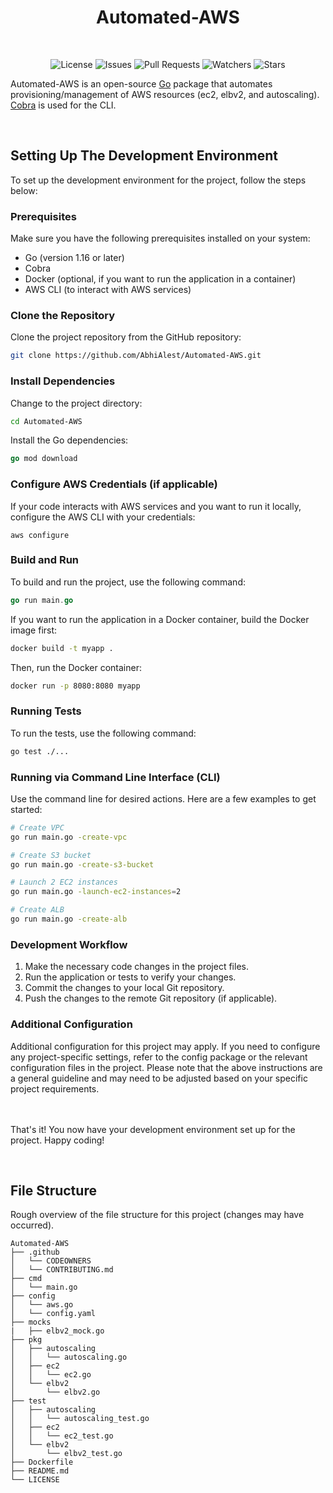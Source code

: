 <h1 align="center">Automated-AWS</h1>
<br />


  <p align="center">  
    <img src="https://img.shields.io/github/license/AbhiAlest/Automated-AWS.svg" alt = "License" >
    <img src="https://img.shields.io/github/issues/AbhiAlest/Automated-AWS.svg" alt = "Issues" >
    <img src="https://img.shields.io/github/issues-pr/AbhiAlest/Automated-AWS.svg" alt = "Pull Requests" >
    <img src="https://img.shields.io/github/watchers/AbhiAlest/Automated-AWS.svg" alt = "Watchers" >
    <img src="https://img.shields.io/github/stars/AbhiAlest/Automated-AWS.svg" alt = "Stars" >
  </p>
  

   Automated-AWS is an open-source [Go](https://go.dev/) package that automates provisioning/management of AWS resources (ec2, elbv2, and autoscaling). [Cobra](https://pkg.go.dev/github.com/spf13/cobra) is used for the CLI.


<br />  

<h2>Setting Up The Development Environment</h2>
To set up the development environment for the project, follow the steps below:

<h3>Prerequisites</h3>
Make sure you have the following prerequisites installed on your system:

* Go (version 1.16 or later)
* Cobra 
* Docker (optional, if you want to run the application in a container)
* AWS CLI (to interact with AWS services)

<h3>Clone the Repository</h3>
Clone the project repository from the GitHub repository:

```bash
git clone https://github.com/AbhiAlest/Automated-AWS.git
```

<h3>Install Dependencies</h3>

Change to the project directory:

```bash
cd Automated-AWS
```

Install the Go dependencies:

```go
go mod download
```

<h3>Configure AWS Credentials (if applicable)</h3>
If your code interacts with AWS services and you want to run it locally, configure the AWS CLI with your credentials:

```
aws configure
```

<h3>Build and Run</h3>
To build and run the project, use the following command:

```go
go run main.go
```
If you want to run the application in a Docker container, build the Docker image first:

```bash
docker build -t myapp .
```

Then, run the Docker container:
```bash
docker run -p 8080:8080 myapp
```

<h3>Running Tests</h3>
To run the tests, use the following command:

```bash
go test ./...
```

<h3>Running via Command Line Interface (CLI)</h3>
Use the command line for desired actions. Here are a few examples to get started:

```bash
# Create VPC
go run main.go -create-vpc

# Create S3 bucket
go run main.go -create-s3-bucket

# Launch 2 EC2 instances
go run main.go -launch-ec2-instances=2

# Create ALB
go run main.go -create-alb
```

<h3>Development Workflow</h3>

1. Make the necessary code changes in the project files.
2. Run the application or tests to verify your changes.
3. Commit the changes to your local Git repository.
4. Push the changes to the remote Git repository (if applicable).

<h3>Additional Configuration</h3>
Additional configuration for this project may apply. If you need to configure any project-specific settings, refer to the config package or the relevant configuration files in the project. Please note that the above instructions are a general guideline and may need to be adjusted based on your specific project requirements.

<br/><br/>
That's it! You now have your development environment set up for the project. Happy coding!

<br />  

<h2>File Structure</h2>
  
  Rough overview of the file structure for this project (changes may have occurred). 
  ```
Automated-AWS
├── .github
│   └── CODEOWNERS
│   └── CONTRIBUTING.md
├── cmd
│   └── main.go
├── config
│   └── aws.go
│   └── config.yaml
├── mocks
|   ├── elbv2_mock.go
├── pkg
│   ├── autoscaling
│   │   └── autoscaling.go
│   ├── ec2
│   │   └── ec2.go
│   └── elbv2
│       └── elbv2.go
├── test
│   ├── autoscaling
│   │   └── autoscaling_test.go
│   ├── ec2
│   │   └── ec2_test.go
│   └── elbv2
│       └── elbv2_test.go
├── Dockerfile
├── README.md
└── LICENSE

  ```
   
<br />
